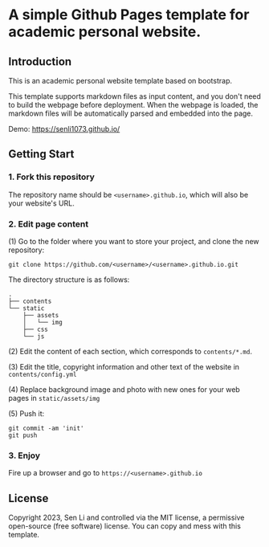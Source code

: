 # A simple Github Pages template for academic personal website.

## Introduction

This is an academic personal website template based on bootstrap.

This template supports markdown files as input content, and you don't need to build the webpage before deployment. When the webpage is loaded, the markdown files will be automatically parsed and embedded into the page.

Demo: https://senli1073.github.io/


## Getting Start
### 1. Fork this repository
The repository name should be `<username>.github.io`, which will also be your website's URL.


### 2. Edit page content

(1) Go to the folder where you want to store your project, and clone the new repository:
```
git clone https://github.com/<username>/<username>.github.io.git
```
The directory structure is as follows:

```.
.
├── contents
└── static
    ├── assets
    │   └── img
    ├── css
    └── js
```

(2) Edit the content of each section, which corresponds to `contents/*.md`.

(3) Edit the title, copyright information and other text of the website in `contents/config.yml`

(4) Replace background image and photo with new ones for your web pages in `static/assets/img`

(5) Push it: 
```
git commit -am 'init'
git push
```


### 3. Enjoy

Fire up a browser and go to `https://<username>.github.io`



## License

Copyright 2023, Sen Li and controlled via the MIT license, a permissive open-source (free software) license. You can copy and mess with this template.
